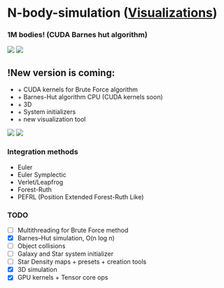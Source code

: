 # N-body-simulation ([Visualizations](https://moonarchitect.github.io/))

### 1M bodies! (CUDA Barnes hut algorithm)
![](/visualizations/1M_L.gif)
![](/visualizations/New2.gif)

## !New version is coming:
 - \+ CUDA kernels for Brute Force algorithm  
 - \+ Barnes-Hut algorithm CPU (CUDA kernels soon)
 - \+ 3D
 - \+ System initializers
 - \+ new visualization tool

![](/visualizations/Example_4.gif)
![](/visualizations/Example_6.gif)

### Integration methods
- Euler
- Euler Symplectic
- Verlet/Leapfrog
- Forest-Ruth
- PEFRL (Position Extended Forest-Ruth Like)

### TODO
- [ ] Multithreading for Brute Force method
- [x] Barnes–Hut simulation, O(n log n)
- [ ] Object collisions
- [ ] Galaxy and Star system initializer
- [ ] Star Density maps + presets + creation tools
- [x] 3D simulation
- [x] GPU kernels + Tensor core ops
